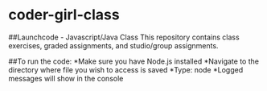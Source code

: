# coder-girl-class

##Launchcode - Javascript/Java Class
This repository  contains class exercises, graded assignments, and studio/group assignments.

##To run the code:
*Make sure you have Node.js installed
*Navigate to the directory where file you wish to access is saved
*Type: node <file name>
*Logged messages will show in the console
